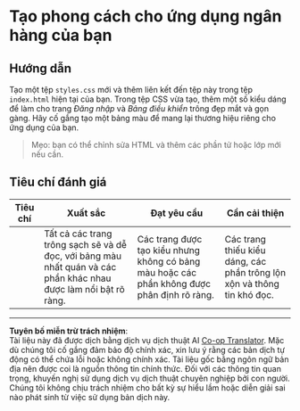 <!--
CO_OP_TRANSLATOR_METADATA:
{
  "original_hash": "474f3ab1ee755ca980fc9104a0316e17",
  "translation_date": "2025-08-27T22:08:51+00:00",
  "source_file": "7-bank-project/2-forms/assignment.md",
  "language_code": "vi"
}
-->
# Tạo phong cách cho ứng dụng ngân hàng của bạn

## Hướng dẫn

Tạo một tệp `styles.css` mới và thêm liên kết đến tệp này trong tệp `index.html` hiện tại của bạn. Trong tệp CSS vừa tạo, thêm một số kiểu dáng để làm cho trang *Đăng nhập* và *Bảng điều khiển* trông đẹp mắt và gọn gàng. Hãy cố gắng tạo một bảng màu để mang lại thương hiệu riêng cho ứng dụng của bạn.

> Mẹo: bạn có thể chỉnh sửa HTML và thêm các phần tử hoặc lớp mới nếu cần.

## Tiêu chí đánh giá

| Tiêu chí  | Xuất sắc                                                                                                               | Đạt yêu cầu                                                                  | Cần cải thiện                                                                                 |
| --------- | ---------------------------------------------------------------------------------------------------------------------- | ---------------------------------------------------------------------------- | --------------------------------------------------------------------------------------------- |
|           | Tất cả các trang trông sạch sẽ và dễ đọc, với bảng màu nhất quán và các phần khác nhau được làm nổi bật rõ ràng.       | Các trang được tạo kiểu nhưng không có bảng màu hoặc các phần không được phân định rõ ràng. | Các trang thiếu kiểu dáng, các phần trông lộn xộn và thông tin khó đọc.                      |

---

**Tuyên bố miễn trừ trách nhiệm**:  
Tài liệu này đã được dịch bằng dịch vụ dịch thuật AI [Co-op Translator](https://github.com/Azure/co-op-translator). Mặc dù chúng tôi cố gắng đảm bảo độ chính xác, xin lưu ý rằng các bản dịch tự động có thể chứa lỗi hoặc không chính xác. Tài liệu gốc bằng ngôn ngữ bản địa nên được coi là nguồn thông tin chính thức. Đối với các thông tin quan trọng, khuyến nghị sử dụng dịch vụ dịch thuật chuyên nghiệp bởi con người. Chúng tôi không chịu trách nhiệm cho bất kỳ sự hiểu lầm hoặc diễn giải sai nào phát sinh từ việc sử dụng bản dịch này.